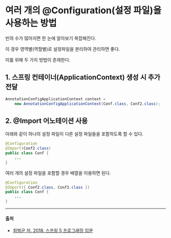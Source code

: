
# 여러 개의 @Configuration(설정 파일)을 사용하는 방법

빈의 수가 많아지면 한 눈에 알아보기 복잡해진다.

이 경우 영역별(역할별)로 설정파일을 분리하여 관리하면 좋다.

이를 위해 두 가지 방법이 존재한다.

## 1. 스프링 컨테이너(ApplicationContext) 생성 시 추가 전달

```java
AnnotationConfigApplicationContext context = 
    new AnnotationConfigApplicationContext(Conf.class, Conf2.class);
```

## 2. @Import 어노테이션 사용

아래와 같이 하나의 설정 파일이 다른 설정 파일들을 포함하도록 할 수 있다.

```java
@Configuration
@Import(Conf2.class)
public class Conf {
    ...
}
```

여러 개의 설정 파일을 포함할 경우 배열을 이용하면 된다.

```java
@Configuration
@Import({ Conf2.class, Conf3.class })
public class Conf {
    ...
}
```

---

#### 출처
- [최범균 저. 2018. 스프링 5 프로그래밍 입문](http://www.yes24.com/Product/Goods/62268795)
